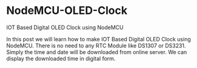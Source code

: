 # NodeMCU-OLED-Clock
IOT Based Digital OLED Clock using NodeMCU

In this post we will learn how to make IOT Based Digital OLED Clock using NodeMCU. There is no need to any RTC Module like DS1307 or DS3231. Simply the time and date will be downloaded from online server. We can display the downloaded time in digital form.
